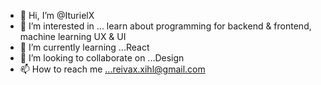 - 👋 Hi, I’m @IturielX
- 👀 I’m interested in ... learn about programming for backend & frontend, machine learning UX & UI
- 🌱 I’m currently learning ...React
- 💞️ I’m looking to collaborate on ...Design 
- 📫 How to reach me ...reivax.xihl@gmail.com

<!---
IturielX/IturielX is a ✨ special ✨ repository because its `README.md` (this file) appears on your GitHub profile.
You can click the Preview link to take a look at your changes.
--->
